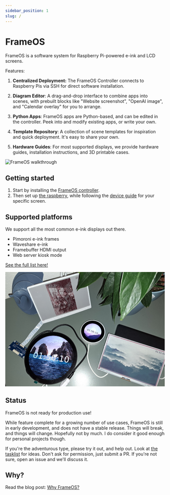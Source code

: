 ```yaml
---
sidebar_position: 1
slug: /
---
```


# FrameOS 

FrameOS is a software system for Raspberry Pi-powered e-ink and LCD screens.

Features:

1. **Centralized Deployment:** The FrameOS Controller connects to Raspberry Pis via SSH for direct software installation.

2. **Diagram Editor**: A drag-and-drop interface to combine apps into scenes, with prebuilt blocks like "Website screenshot", "OpenAI image", and "Calendar overlay" for you to arrange.

3. **Python Apps**: FrameOS apps are Python-based, and can be edited in the controller. Peek into and modify existing apps, or write your own.

4. **Template Repository**: A collection of scene templates for inspiration and quick deployment. It's easy to share your own.

5. **Hardware Guides**: For most supported displays, we provide hardware guides, installation instructions, and 3D printable cases.

![FrameOS walkthrough](./_img/walkthrough.gif)


## Getting started

1. Start by installing the [FrameOS controller](/installation/controller).
2. Then set up [the raspberry](/installation/raspberry), while following the [device guide](/devices) for your specific screen.


## Supported platforms

We support all the most common e-ink displays out there.

- Pimoroni e-ink frames
- Waveshare e-ink
- Framebuffer HDMI output
- Web server kiosk mode

[See the full list here!](/devices)

![FrameOS Frames](./_img/1-frames.jpg)

## Status

FrameOS is not ready for production use!

While feature complete for a growing number of use cases, FrameOS is still in early development, and does not have a stable release. Things will break, and things will change. Hopefully not by much. I do consider it good enough for personal projects though.

If you're the adventurous type, please try it out, and help out. Look at [the tasklist](https://github.com/mariusandra/frameos/issues/1) for ideas. Don't ask for permission, just submit a PR. If you're not sure, open an issue and we'll discuss it.

## Why?

Read the blog post: [Why FrameOS?](/blog/why-frameos)
